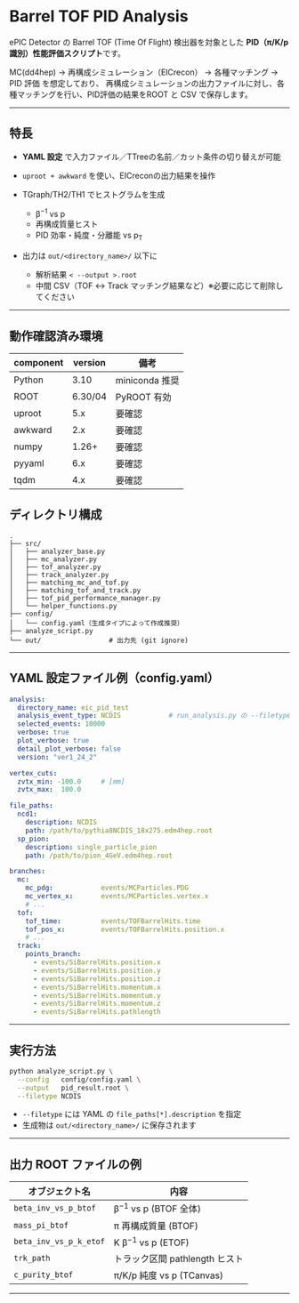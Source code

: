 # Barrel TOF PID Analysis

ePIC Detector の Barrel TOF (Time Of Flight) 検出器を対象とした
**PID（π/K/p 識別）性能評価スクリプト**です。

MC(dd4hep) → 再構成シミュレーション（EICrecon） → 各種マッチング → PID 評価
を想定しており、 再構成シミュレーションの出力ファイルに対し、各種マッチングを行い、PID評価の結果をROOT と CSV で保存します。

---

## 特長

* **YAML 設定** で入力ファイル／TTreeの名前／カット条件の切り替えが可能
* `uproot + awkward` を使い、EICreconの出力結果を操作
* TGraph/TH2/TH1 でヒストグラムを生成

  * β<sup>−1</sup> vs p
  * 再構成質量ヒスト
  * PID 効率・純度・分離能 vs p<sub>T</sub>

* 出力は `out/<directory_name>/` 以下に

  * 解析結果 `< --output >.root`
  * 中間 CSV（TOF ↔ Track マッチング結果など）※必要に応じて削除してください

---

## 動作確認済み環境

| component | version | 備考           |
| --------- | ------- | ------------ |
| Python    | 3.10    | miniconda 推奨 |
| ROOT      | 6.30/04 | PyROOT 有効    |
| uproot    | 5.x     | 要確認         |
| awkward   | 2.x     | 要確認         |
| numpy     | 1.26+   | 要確認         |
| pyyaml    | 6.x     | 要確認         |
| tqdm      | 4.x     | 要確認         |


## ディレクトリ構成

```
.
├── src/
│   ├── analyzer_base.py
│   ├── mc_analyzer.py
│   ├── tof_analyzer.py
│   ├── track_analyzer.py
│   ├── matching_mc_and_tof.py
│   ├── matching_tof_and_track.py
│   ├── tof_pid_performance_manager.py
│   └── helper_functions.py
├── config/
│   └── config.yaml（生成タイプによって作成推奨）
├── analyze_script.py
└── out/                 # 出力先 (git ignore)
```

---

## YAML 設定ファイル例（config.yaml）

```yaml
analysis:
  directory_name: eic_pid_test
  analysis_event_type: NCDIS            # run_analysis.py の --filetype で上書き可
  selected_events: 10000
  verbose: true
  plot_verbose: true
  detail_plot_verbose: false
  version: "ver1_24_2"

vertex_cuts:
  zvtx_min: -100.0     # [mm]
  zvtx_max:  100.0

file_paths:
  ncd1:
    description: NCDIS
    path: /path/to/pythia8NCDIS_18x275.edm4hep.root
  sp_pion:
    description: single_particle_pion
    path: /path/to/pion_4GeV.edm4hep.root

branches:
  mc:
    mc_pdg:            events/MCParticles.PDG
    mc_vertex_x:       events/MCParticles.vertex.x
    # ...
  tof:
    tof_time:          events/TOFBarrelHits.time
    tof_pos_x:         events/TOFBarrelHits.position.x
    # ...
  track:
    points_branch:
      - events/SiBarrelHits.position.x
      - events/SiBarrelHits.position.y
      - events/SiBarrelHits.position.z
      - events/SiBarrelHits.momentum.x
      - events/SiBarrelHits.momentum.y
      - events/SiBarrelHits.momentum.z
      - events/SiBarrelHits.pathlength
```

---

## 実行方法

```bash
python analyze_script.py \
  --config   config/config.yaml \
  --output   pid_result.root \
  --filetype NCDIS
```

* `--filetype` には YAML の `file_paths[*].description` を指定
* 生成物は `out/<directory_name>/` に保存されます

---

## 出力 ROOT ファイルの例

| オブジェクト名                | 内容                            |
| ---------------------- | ----------------------------- |
| `beta_inv_vs_p_btof`   | β<sup>−1</sup> vs p (BTOF 全体) |
| `mass_pi_btof`         | π 再構成質量 (BTOF)                |
| `beta_inv_vs_p_k_etof` | K β<sup>−1</sup> vs p (ETOF)  |
| `trk_path`             | トラック区間 pathlength ヒスト         |
| `c_purity_btof`        | π/K/p 純度 vs p (TCanvas)       |　（未実装）

---

